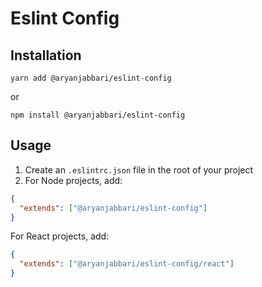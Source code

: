 # Eslint Config

## Installation

`yarn add @aryanjabbari/eslint-config`

or

`npm install @aryanjabbari/eslint-config`

## Usage

1. Create an `.eslintrc.json` file in the root of your project
2. For Node projects, add:

```json
{
  "extends": ["@aryanjabbari/eslint-config"]
}
```

For React projects, add:

```json
{
  "extends": ["@aryanjabbari/eslint-config/react"]
}
```
